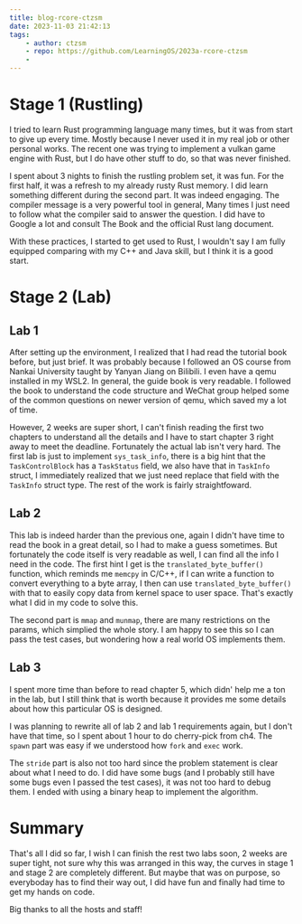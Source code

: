 ```yaml
---
title: blog-rcore-ctzsm
date: 2023-11-03 21:42:13
tags:
    - author: ctzsm
    - repo: https://github.com/LearningOS/2023a-rcore-ctzsm
    - 
---
```


# Stage 1 (Rustling)

I tried to learn Rust programming language many times, but it was from start to give up every time. Mostly because
I never used it in my real job or other personal works. The recent one was trying to implement a vulkan game
engine with Rust, but I do have other stuff to do, so that was never finished.

I spent about 3 nights to finish the rustling problem set, it was fun. For the first half, it was a refresh
to my already rusty Rust memory. I did learn something different during the second part. It was indeed engaging.
The compiler message is a very powerful tool in general, Many times I just need to follow what the compiler said to answer the question.  I did have to Google a lot and consult The Book and the official Rust lang document.

With these practices, I started to get used to Rust, I wouldn't say I am fully equipped comparing with my C++
and Java skill, but I think it is a good start.

# Stage 2 (Lab)

## Lab 1

After setting up the environment, I realized that I had read the tutorial book before, but just brief. It
was probably because I followed an OS course from Nankai University taught by Yanyan Jiang on Bilibili. I even
have a qemu installed in my WSL2. In general, the guide book is very readable. I followed the book to understand
the code structure and WeChat group helped some of the common questions on newer version of qemu, which saved
my a lot of time.

However, 2 weeks are super short, I can't finish reading the first two chapters to understand all the details
and I have to start chapter 3 right away to meet the deadline. Fortunately the actual lab isn't very hard. The
first lab is just to implement `sys_task_info`, there is a big hint that the `TaskControlBlock` has a `TaskStatus`
field, we also have that in `TaskInfo` struct, I immediately realized that we just need replace that field with
the `TaskInfo` struct type. The rest of the work is fairly straightfoward.

## Lab 2

This lab is indeed harder than the previous one, again I didn't have time to read the book in a great detail, so
I had to make a guess sometimes. But fortunately the code itself is very readable as well, I can find all the info
I need in the code. The first hint I get is the `translated_byte_buffer()` function, which reminds me `memcpy` in
C/C++, if I can write a function to convert everything to a byte array, I then can use `translated_byte_buffer()`
with that to easily copy data from kernel space to user space. That's exactly what I did in my code to solve this.

The second part is `mmap` and `munmap`, there are many restrictions on the params, which simplied the whole story.
I am happy to see this so I can pass the test cases, but wondering how a real world OS implements them.

## Lab 3

I spent more time than before to read chapter 5, which didn' help me a ton in the lab, but I still think
that is worth because it provides me some details about how this particular OS is designed.

I was planning to rewrite all of lab 2 and lab 1 requirements again, but I don't have that time, so I spent about 1 hour to do cherry-pick from ch4. The `spawn` part was easy if we understood how `fork` and `exec` work.

The `stride` part is also not too hard since the problem statement is clear about what I need to do. I did
have some bugs (and I probably still have some bugs even I passed the test cases), it was not too hard to debug them.
I ended with using a binary heap to implement the algorithm.

# Summary
That's all I did so far, I wish I can finish the rest two labs soon, 2 weeks are super tight, not sure why this was
arranged in this way, the curves in stage 1 and stage 2 are completely different. But maybe that was on
purpose, so everyboday has to find their way out, I did have fun and finally had time to get my hands on code.

Big thanks to all the hosts and staff!